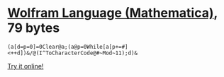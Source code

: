 # [Wolfram Language (Mathematica)], 79 bytes

    (a[d=p=0]=0Clear@a;(a@p=0While[a[p+=#]<++d])&/@(I^ToCharacterCode@#~Mod~11);d)&

[Try it online!][TIO-kx7b91si]

[Wolfram Language (Mathematica)]: https://www.wolfram.com/wolframscript/
[TIO-kx7b91si]: https://tio.run/##LYhBCoMwFESv8jEgES3qWiMBV10Uuih0ESJ8TCSCVgkhm1KvnmrtGwZm3ozO6Bnd2GMYgAWKQrGVFZIV7aTRcqwo8l08zThpgWJNGZF1miqZxDmn1@6xtAYt9k7bdlGak@22qK0sk0olcbjb8eUEgUsDgyBSQgw5h3fkuzNRBlHX@HrvMZsf9clfeO@P8wlf "Wolfram Language (Mathematica) – Try It Online"